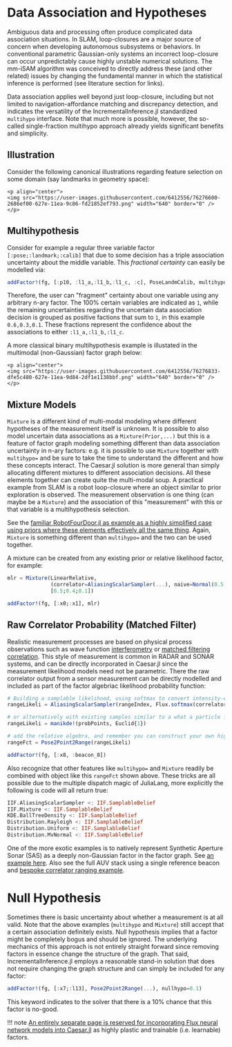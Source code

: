 # Data Association and Hypotheses

Ambiguous data and processing often produce complicated data association situations.  In SLAM, loop-closures are a major source of concern when developing autonomous subsystems or behaviors.  In conventional parametric Gaussian-only systems an incorrect loop-closure can occur unpredictably cause highly unstable numerical solutions.  The mm-iSAM algorithm was conceived to directly address these (and other related) issues by changing the fundamental manner in which the statistical inference is performed (see literature section for links).

Data association applies well beyond just loop-closure, including but not limited to navigation-affordance matching and discrepancy detection, and indicates the versatility of the IncrementalInference.jl standardized `multihypo` interface.  Note that much more is possible, however, the so-called single-fraction multihypo approach already yields significant benefits and simplicity.

## Illustration

Consider the following canonical illustrations regarding feature selection on some domain (say landmarks in geometry space):

```@raw html
<p align="center">
<img src="https://user-images.githubusercontent.com/6412556/76276600-2686ef00-627e-11ea-9c86-fd21852ef793.png" width="640" border="0" />
</p>
```

## Multihypothesis

Consider for example a regular three variable factor `[:pose;:landmark;:calib]` that due to some decision has a triple association uncertainty about the middle variable.  This *fractional certainty* can easily be modelled via:
```julia
addFactor!(fg, [:p10, :l1_a,:l1_b,:l1_c, :c], PoseLandmCalib, multihypo=[1; 0.6;0.3;0.1; 1])
```
Therefore, the user can "fragment" certainty about one variable using any arbitrary n-ary factor.  The 100% certain variables are indicated as `1`, while the remaining uncertainties regarding the uncertain data association decision is grouped as positive factions that sum to `1`, in this example `0.6,0.3,0.1`.  These fractions represent the confidence about the associations to either `:l1_a,:l1_b,:l1_c`.

A more classical binary multihypothesis example is illustated in the multimodal (non-Gaussian) factor graph below:

```@raw html
<p align="center">
<img src="https://user-images.githubusercontent.com/6412556/76276833-dfe5c480-627e-11ea-9d84-2df1e1138bbf.png" width="640" border="0" />
</p>
```

## Mixture Models

`Mixture` is a different kind of multi-modal modeling where different hypotheses of the measurement itself is unknown.  It is possible to also model uncertain data associations as a `Mixture(Prior,...)` but this is a feature of factor graph modeling something different than data association uncertainty in n-ary factors: e.g. it is possible to use `Mixture` together with `multihypo=` and be sure to take the time to understand the different and how these concepts interact.  The Caesar.jl solution is more general than simply allocating different mixtures to different association decisions.  All these elements together can create quite the multi-modal soup.  A practical example from SLAM is a robot loop-closure where an object similar to prior exploration is observed.  The measurement observation is one thing (can maybe be a `Mixture`) and the association of this "measurement" with this or that variable is a multihypothesis selection.

See the [familiar RobotFourDoor.jl as example as a highly simplified case using priors where these elements effectively all the same thing](https://github.com/JuliaRobotics/IncrementalInference.jl/blob/c9a69ee4cdd3868019ac53b14dba9690d80ec3fa/examples/RobotFourDoor.jl#L18-L20).  Again, `Mixture` is something different than `multihypo=` and the two can be used together.

A mixture can be created from any existing prior or relative likelihood factor, for example:
```julia
mlr = Mixture(LinearRelative, 
              (correlator=AliasingScalarSampler(...), naive=Normal(0.5,5), lucky=Uniform(0,10)),
              [0.5;0.4;0.1])

addFactor!(fg, [:x0;:x1], mlr)
```

## Raw Correlator Probability (Matched Filter)

Realistic measurement processes are based on physical process observations such as wave function [interferometry](https://en.wikipedia.org/wiki/Interferometry) or [matched filtering correlation](https://en.wikipedia.org/wiki/Matched_filter).  This style of measurement is common in RADAR and SONAR systems, and can be directly incorporated in Caesar.jl since the measurement likelihood models need not be parametric.  There the raw correlator output from a sensor measurement can be directly modelled and included as part of the factor algebriac likelihood probability function:
```julia
# Building a samplable likelihood, using softmax to convert intensity-energy into a pseudo-probability
rangeLikeli = AliasingScalarSampler(rangeIndex, Flux.softmax(correlatorIntensity))

# or alternatively with existing samples similar to a what a particle filter would have done
rangeLikeli = manikde!(probPoints, Euclid{1})

# add the relative algebra, and remember you can construct your own highly non-linear factor
rangeFct = Pose2Point2Range(rangeLikeli)

addFactor!(fg, [:x8, :beacon_8])
```

Also recognize that other features like `multihypo=` and `Mixture` readily be combined with object like this `rangeFct` shown above.  These tricks are all possible due to the multiple dispatch magic of JuliaLang, more explicitly the following is code will all return true:
```julia
IIF.AliasingScalarSampler <: IIF.SamplableBelief
IIF.Mixture <: IIF.SamplableBelief
KDE.BallTreeDensity <: IIF.SamplableBelief
Distribution.Rayleigh <: IIF.SamplableBelief
Distribution.Uniform <: IIF.SamplableBelief
Distribution.MvNormal <: IIF.SamplableBelief
```

One of the more exotic examples is to natively represent Synthetic Aperture Sonar (SAS) as a deeply non-Gaussian factor in the factor graph.  See [an example here](https://juliarobotics.org/Caesar.jl/latest/examples/examples/#Synthetic-Aperture-Sonar-SLAM).  Also see the full AUV stack using a single reference beacon and [bespoke correlator ranging example](https://juliarobotics.org/Caesar.jl/latest/examples/examples/#Towards-Real-Time-Underwater-Acoustic-Navigation).

# Null Hypothesis

Sometimes there is basic uncertainty about whether a measurement is at all valid.  Note that the above examples (`multihypo` and `Mixture`) still accept that a certain association definitely exists.  Null hypothesis implies that a factor might be completely bogus and should be ignored.  The underlying mechanics of this approach is not entirely straight forward since removing factors in essence change the structure of the graph.  That said, IncrementalInference.jl employs a reasonable stand-in solution that does not require changing the graph structure and can simply be included for any factor:
```julia
addFactor!(fg, [:x7;:l13], Pose2Point2Range(...), nullhypo=0.1)
```

This keyword indicates to the solver that there is a 10% chance that this factor is no-good.

!!! note
    [An entirely separate page is reserved for incorporating Flux neural network models into Caesar.jl](flux_factors.md) as highly plastic and trainable (i.e. learnable) factors.
